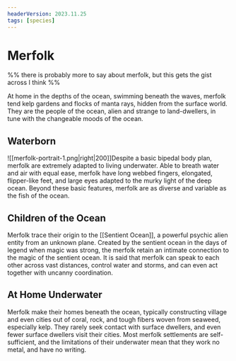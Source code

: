 ```yaml
---
headerVersion: 2023.11.25
tags: [species]
---
```

# Merfolk

%% there is probably more to say about merfolk, but this gets the gist across I think %%

At home in the depths of the ocean, swimming beneath the waves, merfolk tend kelp gardens and flocks of manta rays, hidden from the surface world. They are the people of the ocean, alien and strange to land-dwellers, in tune with the changeable moods of the ocean.
## Waterborn
![[merfolk-portrait-1.png|right|200]]Despite a basic bipedal body plan, merfolk are extremely adapted to living underwater. Able to breath water and air with equal ease, merfolk have long webbed fingers, elongated, flipper-like feet, and large eyes adapted to the murky light of the deep ocean. Beyond these basic features, merfolk are as diverse and variable as the fish of the ocean.
## Children of the Ocean
Merfolk trace their origin to the [[Sentient Ocean]], a powerful psychic alien entity from an unknown plane. Created by the sentient ocean in the days of legend when magic was strong, the merfolk retain an intimate connection to the magic of the sentient ocean. It is said that merfolk can speak to each other across vast distances, control water and storms, and can even act together with uncanny coordination. 
## At Home Underwater
Merfolk make their homes beneath the ocean, typically constructing village and even cities out of coral, rock, and tough fibers woven from seaweed, especially kelp. They rarely seek contact with surface dwellers, and even fewer surface dwellers visit their cities. Most merfolk settlements are self-sufficient, and the limitations of their underwater mean that they work no metal, and have no writing. 

